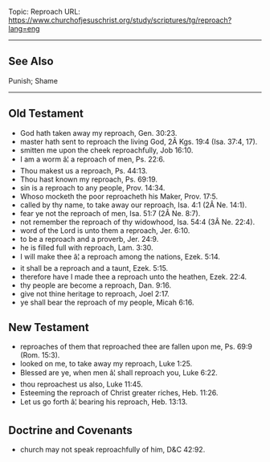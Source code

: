 Topic: Reproach
URL: https://www.churchofjesuschrist.org/study/scriptures/tg/reproach?lang=eng

---

## See Also

Punish; Shame

---

## Old Testament

- God hath taken away my reproach, Gen. 30:23.
- master hath sent to reproach the living God, 2Â Kgs. 19:4 (Isa. 37:4, 17).
- smitten me upon the cheek reproachfully, Job 16:10.
- I am a worm â¦ a reproach of men, Ps. 22:6.
- Thou makest us a reproach, Ps. 44:13.
- Thou hast known my reproach, Ps. 69:19.
- sin is a reproach to any people, Prov. 14:34.
- Whoso mocketh the poor reproacheth his Maker, Prov. 17:5.
- called by thy name, to take away our reproach, Isa. 4:1 (2Â Ne. 14:1).
- fear ye not the reproach of men, Isa. 51:7 (2Â Ne. 8:7).
- not remember the reproach of thy widowhood, Isa. 54:4 (3Â Ne. 22:4).
- word of the Lord is unto them a reproach, Jer. 6:10.
- to be a reproach and a proverb, Jer. 24:9.
- he is filled full with reproach, Lam. 3:30.
- I will make thee â¦ a reproach among the nations, Ezek. 5:14.
- it shall be a reproach and a taunt, Ezek. 5:15.
- therefore have I made thee a reproach unto the heathen, Ezek. 22:4.
- thy people are become a reproach, Dan. 9:16.
- give not thine heritage to reproach, Joel 2:17.
- ye shall bear the reproach of my people, Micah 6:16.

## New Testament

- reproaches of them that reproached thee are fallen upon me, Ps. 69:9 (Rom. 15:3).
- looked on me, to take away my reproach, Luke 1:25.
- Blessed are ye, when men â¦ shall reproach you, Luke 6:22.
- thou reproachest us also, Luke 11:45.
- Esteeming the reproach of Christ greater riches, Heb. 11:26.
- Let us go forth â¦ bearing his reproach, Heb. 13:13.

## Doctrine and Covenants

- church may not speak reproachfully of him, D&C 42:92.

